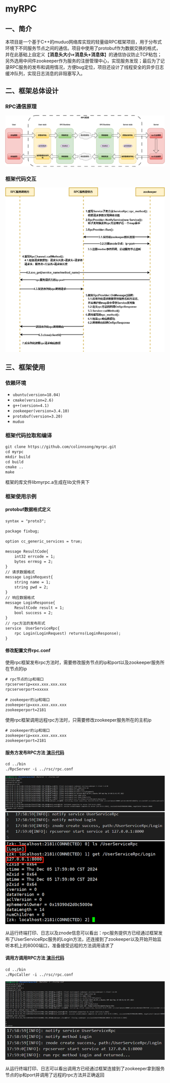# myRPC

## 一、简介
本项目是一个基于C++的muduo网络库实现的轻量级RPC框架项目，用于分布式环境下不同服务节点之间的通信。项目中使用了protobuf作为数据交换的格式，并在此基础上自定义【**消息头大小+消息头+消息体**】的通信协议防止TCP粘包；另外选用中间件zookeeper作为服务的注册管理中心，实现服务发现；最后为了记录RPC服务的发布和调用情况，方便bug定位，项目还设计了线程安全的异步日志缓冲队列，实现日志消息的非阻塞写入。

## 二、框架总体设计

### RPC通信原理
![rpc通信原理图](./images/rpc通信原理图.png)

### 框架代码交互
![rpc通信原理图](./images/rpc代码交互图.png)

## 三、框架使用

### 依赖环境
* `ubuntu(version=18.04)`
* `cmake(version=2.6)`
* `g++(version=4.1)`
* `zookeeper(version=3.4.10)`
* `protobuf(version=3.20)`
* `muduo`

### 框架代码拉取和编译
```
git clone https://github.com/colinnsong/myrpc.git
cd myrpc  
mkdir build  
cd build  
cmake ..  
make  
```
框架的库文件libmyrpc.a生成在lib文件夹下

### 框架使用示例

#### protobuf数据格式定义
```
syntax = "proto3";

package fixbug;

option cc_generic_services = true;

message ResultCode{
    int32 errcode = 1;
    bytes errmsg = 2;
}
// 请求数据格式
message LoginRequest{
    string name = 1;
    string pwd = 2;
}
// 响应数据格式
message LoginResponse{
    ResultCode result = 1;
    bool success = 2;
}
// rpc方法的发布形式
service  UserServiceRpc{
    rpc Login(LoginRequest) returns(LoginResponse);
}
```

#### 修改配置文件rpc.conf
使用rpc框架发布rpc方法时，需要修改服务节点的ip和port以及zookeeper服务所在节点的ip
```
# rpc节点的ip和端口
rpcserverip=xxx.xxx.xxx.xxx
rpcserverport=xxxxx

# zookeeper的ip和端口
zookeeperip=xxx.xxx.xxx.xxx
zookeeperport=2181
```

使用rpc框架调用远程rpc方法时，只需要修改zookeeper服务所在的主机ip
```
# zookeeper的ip和端口
zookeeperip=xxx.xxx.xxx.xxx
zookeeperport=2181
```

#### 服务方发布RPC方法 [演示代码](./example/callee/userservice.cpp)
```
cd ../bin
./RpcServer -i ../rsc/rpc.conf
```
![rpc服务启动](./images/服务端运行图.png)
![rpc服务日志](./images/日志1.png)
![znode状态](./images/znode.png)

从运行终端打印、日志以及znode信息可以看出：rpc服务提供方已经通过框架发布了UserServiceRpc服务的Login方法，还连接到了zookeeper以及开始开始监听本机上的8000端口，准备接受远程的方法调用请求了

#### 调用方调用RPC方法 [演示代码](./example/caller/callservice.cpp)
```
cd ../bin
./RpcCaller -i ../rsc/rpc.conf
```
![rpc服务启动](./images/调用端运行图.png)
![rpc服务日志](./images/日志2.png)

从运行终端打印、日志可以看出调用方已经通过框架连接到了zookeeper拿到服务节点的ip和port并调用了远程的rpc方法并正确返回